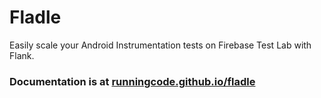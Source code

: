 # Fladle 

Easily scale your Android Instrumentation tests on Firebase Test Lab with Flank.

### Documentation is at [runningcode.github.io/fladle](https://runningcode.github.io/fladle)
